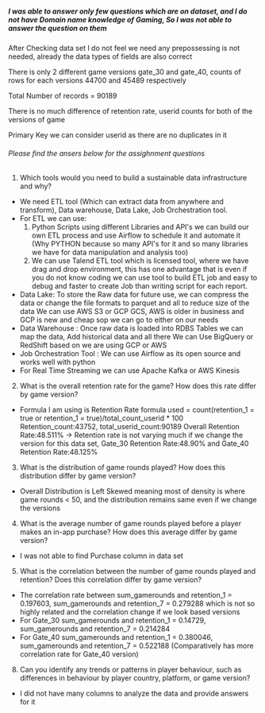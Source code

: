 ##### I was able to answer only few questions which are on dataset, and I do not have Domain name knowledge of Gaming, So I was not able to answer the question on them

After Checking data set I do not feel we need any prepossessing is not needed, already the data types of fields are also correct

There is only 2 different game versions gate_30 and gate_40, counts of rows for each versions 44700 and 45489 respectively

Total Number of records = 90189

There is no much difference of retention rate, userid counts for both of the versions of game

Primary Key we can consider userid as there are no duplicates in it

###### Please find the ansers below for the assighnment questions 
1. Which tools would you need to build a sustainable data infrastructure and why?
-  We need ETL tool (Which can extract data from anywhere and transform), Data warehouse, Data Lake, Job Orchestration tool.      
- For ETL we can use:
  1. Python Scripts using different Libraries and API's we can build our own ETL process and use Airflow to schedule it and automate it (Why PYTHON because so many API's for it and so many libraries we have for data manipulation and analysis too)
  2. We can use Talend ETL tool which is licensed tool, where we have drag and drop environment, this has one advantage that is even if you do not know coding we can use tool to build ETL job and easy to debug and faster to create Job than writing script for each report.
- Data Lake: To store the Raw data for future use, we can compress the data or change the file formats to parquet and all to reduce size of the data
We can use AWS S3 or GCP GCS, AWS is older in business and GCP is new and cheap sop we can go to either on our needs
- Data Warehouse : Once raw data is loaded into RDBS Tables we can map the data, Add historical data and all there
We can Use BigQuery or RedShift based on we are using GCP or AWS
- Job Orchestration Tool : We can use Airflow as its open source and works well with python
- For Real Time Streaming we can use Apache Kafka or AWS Kinesis

2. What is the overall retention rate for the game? How does this rate differ by game
version?
- Formula I am using is Retention Rate formula used = count(retention_1 = true or retention_1 = true)/total_count_userid * 100
    Retention_count:43752, total_userid_count:90189
	Overall Retention Rate:48.511%
	-> Retention rate is not varying much if we change the version for this data set, Gate_30 Retention Rate:48.90% and Gate_40 Retention Rate:48.125%

3. What is the distribution of game rounds played? How does this distribution differ by
game version?
- Overall Distribution is Left Skewed meaning most of density is where game rounds < 50, and the distribution remains same even if we change the versions 	
	
4. What is the average number of game rounds played before a player makes an in-app
purchase? How does this average differ by game version?
- I was not able to find Purchase column in data set	

5. What is the correlation between the number of game rounds played and retention? Does
this correlation differ by game version?
- The correlation rate between 	sum_gamerounds and 	retention_1 = 0.197603, sum_gamerounds and	retention_7 = 0.279288 which is not so highly related
  and the correlation change if we look based versions 
- For Gate_30  	sum_gamerounds and 	retention_1 = 0.14729, sum_gamerounds and	retention_7 = 0.214284
- For Gate_40     sum_gamerounds and 	retention_1 = 0.380046, sum_gamerounds and	retention_7 = 0.522188 (Comparatively has more correlation rate for Gate_40 version)
	
8. Can you identify any trends or patterns in player behaviour, such as differences in
behaviour by player country, platform, or game version?
- I did not have many columns to analyze the data and provide answers for it

